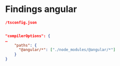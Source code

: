 <!--
SPDX-FileCopyrightText: 2025 DB Systel GmbH

SPDX-License-Identifier: Apache-2.0
-->

# Findings angular

```json
/tsconfig.json


"compilerOptions": {
…
    "paths": {
      "@angular/*": ["./node_modules/@angular/*"]
    }
}
```
